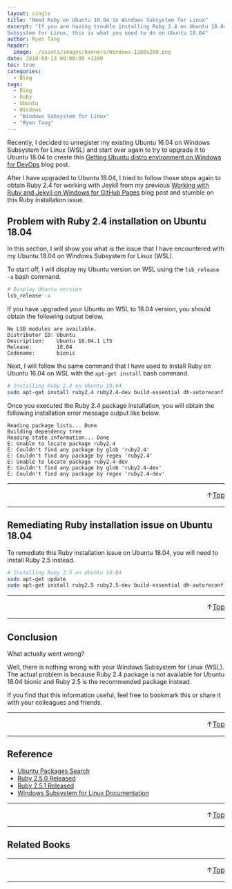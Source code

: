 ```yaml
---
layout: single
title: "Need Ruby on Ubuntu 18.04 in Windows Subsystem for Linux"
excerpt: "If you are having trouble installing Ruby 2.4 on Ubuntu 18.04 in Windows
Subsystem for Linux, this is what you need to do on Ubuntu 18.04"
author: Ryen Tang
header:
  image: ./assets/images/banners/Windows-1280x200.png
date: 2018-08-13 00:00:00 +1200
toc: true
categories: 
  - Blog
tags:
  - Blog
  - Ruby
  - Ubuntu
  - Windows
  - "Windows Subsystem for Linux"
  - "Ryen Tang"
---
```


Recently, I decided to unregister my existing Ubuntu 16.04 on Windows Subsystem
for Linux (WSL) and start over again to try to upgrade it to Ubuntu 18.04 to
create this
[Getting Ubuntu distro environment on Windows for DevOps](https://kiazhi.github.io/blog/Getting-Ubuntu-distro-environment-on-Windows-for-DevOps/)
blog post.

After I have upgraded to Ubuntu 18.04, I tried to follow those steps again to
obtain Ruby 2.4 for working with Jeykll from my previous
[Working with Ruby and Jekyll on Windows for GitHub Pages](https://kiazhi.github.io/blog/Working-with-Jekyll-and-Ruby-on-Windows-for-GitHub-Pages/)
blog post and stumble on this Ruby installation issue.

## Problem with Ruby 2.4 installation on Ubuntu 18.04

In this section, I will show you what is the issue that I have encountered with
my Ubuntu 18.04 on Windows Subsystem for Linux (WSL).

To start off, I will display my Ubuntu version on WSL using the `lsb_release -a`
bash command.

```sh
# Display Ubuntu version
lsb_release -a
```

If you have upgraded your Ubuntu on WSL to 18.04 version, you should obtain the
following output below.

```text
No LSB modules are available.
Distributor ID: Ubuntu
Description:    Ubuntu 18.04.1 LTS
Release:        18.04
Codename:       bionic
```

Next, I will follow the same command that I have used to install Ruby on Ubuntu
16.04 on WSL with the `apt-get install` bash command.

```sh
# Installing Ruby 2.4 on Ubuntu 18.04
sudo apt-get install ruby2.4 ruby2.4-dev build-essential dh-autoreconf
```

Once you executed the Ruby 2.4 package installation, you will obtain the
following installation error message output like below.

```text
Reading package lists... Done
Building dependency tree
Reading state information... Done
E: Unable to locate package ruby2.4
E: Couldn't find any package by glob 'ruby2.4'
E: Couldn't find any package by regex 'ruby2.4'
E: Unable to locate package ruby2.4-dev
E: Couldn't find any package by glob 'ruby2.4-dev'
E: Couldn't find any package by regex 'ruby2.4-dev'
```

<hr style='margin-top: 0.5em; margin-bottom: 0em; border-top: 1px solid #eaeaea'>
<p style='font-size: 16px; vertical-align: top; text-align: right;'>↑<a href='#top'>Top</a></p>

<!-- kiazhi.github.io - In-Article - Text & Image Advertisement -->
<ins class="adsbygoogle"
     style="display:block; text-align:center;"
     data-ad-layout="in-article"
     data-ad-format="fluid"
     data-ad-client="ca-pub-8419393181202253"
     data-ad-slot="9347590764"></ins>
<script>
     (adsbygoogle = window.adsbygoogle || []).push({});
</script>

<hr style='margin-top: 0.5em; margin-bottom: 0em; border-top: 1px solid #eaeaea'>

## Remediating Ruby installation issue on Ubuntu 18.04

To remediate this Ruby installation issue on Ubuntu 18.04, you will need to
install Ruby 2.5 instead.

```sh
# Installing Ruby 2.5 on Ubuntu 18.04
sudo apt-get update
sudo apt-get install ruby2.5 ruby2.5-dev build-essential dh-autoreconf
```

<hr style='margin-top: 0.5em; margin-bottom: 0em; border-top: 1px solid #eaeaea'>
<p style='font-size: 16px; vertical-align: top; text-align: right;'>↑<a href='#top'>Top</a></p>

<!-- kiazhi.github.io - In-Article - Text & Image Advertisement -->
<ins class="adsbygoogle"
     style="display:block; text-align:center;"
     data-ad-layout="in-article"
     data-ad-format="fluid"
     data-ad-client="ca-pub-8419393181202253"
     data-ad-slot="9347590764"></ins>
<script>
     (adsbygoogle = window.adsbygoogle || []).push({});
</script>

<hr style='margin-top: 0.5em; margin-bottom: 0em; border-top: 1px solid #eaeaea'>

## Conclusion

What actually went wrong?

Well, there is nothing wrong with your Windows
Subsystem for Linux (WSL). The actual problem is because Ruby 2.4 package is
not available for Ubuntu 18.04 bionic and Ruby 2.5 is the recommended package
instead.

If you find that this information useful, feel free to bookmark this or share
it with your colleagues and friends.

<hr style='margin-top: 0.5em; margin-bottom: 0em; border-top: 1px solid #eaeaea'>
<p style='font-size: 16px; vertical-align: top; text-align: right;'>↑<a href='#top'>Top</a></p>

<!-- kiazhi.github.io - In-Article - Text & Image Advertisement -->
<ins class="adsbygoogle"
     style="display:block; text-align:center;"
     data-ad-layout="in-article"
     data-ad-format="fluid"
     data-ad-client="ca-pub-8419393181202253"
     data-ad-slot="9347590764"></ins>
<script>
     (adsbygoogle = window.adsbygoogle || []).push({});
</script>

<hr style='margin-top: 0.5em; margin-bottom: 0em; border-top: 1px solid #eaeaea'>

## Reference

- [Ubuntu Packages Search](https://packages.ubuntu.com/)
- [Ruby 2.5.0 Released](https://www.ruby-lang.org/en/news/2017/12/25/ruby-2-5-0-released/)
- [Ruby 2.5.1 Released](https://www.ruby-lang.org/en/news/2018/03/28/ruby-2-5-1-released/)
- [Windows Subsystem for Linux Documentation](https://docs.microsoft.com/en-us/windows/wsl/about)

<hr style='margin-top: 0.5em; margin-bottom: 0em; border-top: 1px solid #eaeaea'>
<p style='font-size: 16px; vertical-align: top; text-align: right;'>↑<a href='#top'>Top</a></p>

<!-- kiazhi.github.io - In-Article - Text & Image Advertisement -->
<ins class="adsbygoogle"
     style="display:block; text-align:center;"
     data-ad-layout="in-article"
     data-ad-format="fluid"
     data-ad-client="ca-pub-8419393181202253"
     data-ad-slot="9347590764"></ins>
<script>
     (adsbygoogle = window.adsbygoogle || []).push({});
</script>

<hr style='margin-top: 0.5em; margin-bottom: 0em; border-top: 1px solid #eaeaea'>

## Related Books

<div id="amzn-assoc-ad-f3a340a5-ce4d-4b4c-b409-c4c202ba7ffe"></div><script async src="//z-na.amazon-adsystem.com/widgets/onejs?MarketPlace=US&adInstanceId=f3a340a5-ce4d-4b4c-b409-c4c202ba7ffe"></script>

<hr style='margin-top: 0.5em; margin-bottom: 0em; border-top: 1px solid #eaeaea'>
<p style='font-size: 16px; vertical-align: top; text-align: right;'>↑<a href='#top'>Top</a></p>

<!-- kiazhi.github.io - In-Article - Text & Image Advertisement -->
<ins class="adsbygoogle"
     style="display:block; text-align:center;"
     data-ad-layout="in-article"
     data-ad-format="fluid"
     data-ad-client="ca-pub-8419393181202253"
     data-ad-slot="9347590764"></ins>
<script>
     (adsbygoogle = window.adsbygoogle || []).push({});
</script>

<hr style='margin-top: 0.5em; margin-bottom: 0em; border-top: 1px solid #eaeaea'>